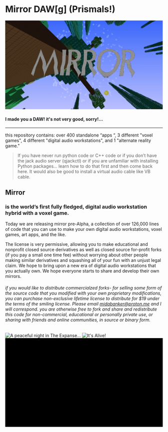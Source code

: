# Mirror DAW[g] (Prismals!)
![](https://github.com/Mirror-Prismals/Mirror-DAWg-Prismals/blob/main/readme_assets/readme_assets__mirror_thumbnail.png)
#### I made you a DAW! it's not very good, sorry!...
---
this repository contains:
over 400 standalone “apps “, 
3 different "voxel games", 
4 different "digital audio workstations", 
and 1 "alternate reality game."

> If you have never run python code or C++ code or if you don’t have the jack audio server  (qjackctl) or if you are unfamiliar with installing Python packages... learn how to do that first and then come back here. It would also be good to install a virtual audio cable like VB cable.

## Mirror 
### is the world’s first fully fledged, digital audio workstation hybrid with a voxel game.

Today we are releasing mirror pre-Alpha, a collection of over 126,000 lines of code that you can use to make your own digital audio workstations, voxel games, art apps, and the like. 

The license is very permissive, allowing you to make educational and nonprofit closed source derivatives as well as closed source for-profit forks (if you pay a small one time fee) without worrying about other people making similar derivatives and squashing all of your fun with an unjust legal claim. We hope to bring upon a new era of digital audio workstations that you actually own. We hope everyone starts to share and develop their own mirrors.

###### if you would like to distribute commercialzed forks- for selling some form of the source code that you modified with your own proprietary modifications, you can purchase non-exclusive lifetime license to distribute for $19 under the terms of the smiling license. Please email midabanker@proton.me and I will correspond. you are otherwise free to fork and share and redistribute this code for non-commercial, educational or personally private use, or sharing with friends and online communities, in source or binary form.

![A peaceful night in The Expanse...](https://github.com/Mirror-Prismals/Mirror-DAWg-Prismals/blob/main/readme_assets/readme_assets__prismals_game.gif)
![It's Alive!](https://github.com/Mirror-Prismals/Mirror-DAWg-Prismals/blob/main/readme_assets/readme_assets__dawguxz.gif)
![Afraid of shapes? This will terrify you.](https://github.com/Mirror-Prismals/Mirror-DAWg-Prismals/blob/main/readme_assets/readme_assets__hydrogel_game.gif)
